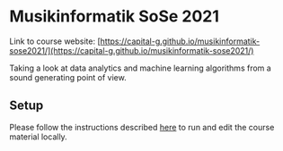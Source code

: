 # Musikinformatik SoSe 2021

Link to course website: [https://capital-g.github.io/musikinformatik-sose2021/](https://capital-g.github.io/musikinformatik-sose2021/)

Taking a look at data analytics and machine learning algorithms from a sound generating point of view.

## Setup

Please follow the instructions described [here](https://capital-g.github.io/musikinformatik-sose2021/docs/course-info/setup.html)
to run and edit the course material locally.
